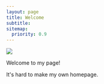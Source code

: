 ```yaml
---
layout: page
title: Welcome
subtitle:
sitemap:
  priority: 0.9
---
```


<img src="{{ '/assets/img/profile for webpage.jpg' | prepend: site.baseurl }}" id="about-img">

<div id="describe-text">
	<p>Welcome to my page!</p>
	It's hard to make my own homepage.
</div>
